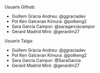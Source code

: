 Usuaris Github:
 - Guillem Gràcia Andreu: @ggraciadev
 - Pol Ken Galceran Kimura: @polkeng2
 - Sara García Campor: @saragarciacampor
 - Gerard Madrid Miró: @gerardm27

Usuaris Taiga:
 - Guillem Gràcia Andreu: @ggraciadev
 - Pol Ken Galceran Kimura: @polkeng2
 - Sara García Campor: @SaraGarcia
 - Gerard Madrid Miró: @gerardm27
